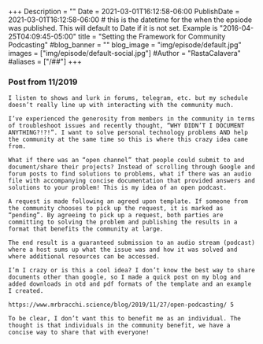 +++
Description = ""
Date = 2021-03-01T16:12:58-06:00
PublishDate = 2021-03-01T16:12:58-06:00 # this is the datetime for the when the epsiode was published. This will default to Date if it is not set. Example is "2016-04-25T04:09:45-05:00"
title = "Setting the Framework for Community Podcasting"
#blog_banner = ""
blog_image = "img/episode/default.jpg"
images = ["img/episode/default-social.jpg"]
#Author = "RastaCalavera"
#aliases = ["/##"]
+++
### Post from 11/2019
``` 
I listen to shows and lurk in forums, telegram, etc. but my schedule doesn’t really line up with interacting with the community much.

I’ve experienced the generosity from members in the community in terms of troubleshoot issues and recently thought, “WHY DIDN’T I DOCUMENT ANYTHING?!?!”. I want to solve personal technology problems AND help the community at the same time so this is where this crazy idea came from.

What if there was an “open channel” that people could submit to and document/share their projects? Instead of scrolling through Google and forum posts to find solutions to problems, what if there was an audio file with accompanying concise documentation that provided answers and solutions to your problem! This is my idea of an open podcast.

A request is made following an agreed upon template. If someone from the community chooses to pick up the request, it is marked as “pending”. By agreeing to pick up a request, both parties are committing to solving the problem and publishing the results in a format that benefits the community at large.

The end result is a guaranteed submission to an audio stream (podcast) where a host sums up what the issue was and how it was solved and where additional resources can be accessed.

I’m I crazy or is this a cool idea? I don’t know the best way to share documents other than google, so I made a quick post on my blog and added downloads in otd and pdf formats of the template and an example I created.

https://www.mrbracchi.science/blog/2019/11/27/open-podcasting/ 5

To be clear, I don’t want this to benefit me as an individual. The thought is that individuals in the community benefit, we have a concise way to share that with everyone! 
```

